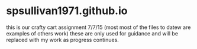 # spsullivan1971.github.io
this is our crafty cart assignment
7/7/15 (most most of the files to datew are examples of others work) these are only used for guidance and will be replaced with my work as progress continues.

